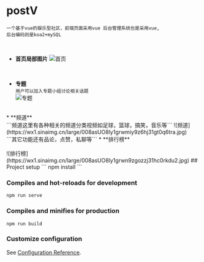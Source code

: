 # postV

```
一个基于vue的娱乐型社区，前端页面采用vue 后台管理系统也是采用vue, 
后台编码则是koa2+mySQL 
```
<br>

* **首页局部图片**
![首页](https://wx1.sinaimg.cn/large/008asUO8ly1grwmbiyjxbj31h10pvqm5.jpg)
  
  <br>
  
* **专题** <br>
```用户可以加入专题小组讨论相关话题```<br>
![专题](https://wx1.sinaimg.cn/large/008asUO8ly1grwmfx7jn2j31h40q5gwp.jpg)
<br>
* **频道**
  <br>
```频道这里有各种相关的频道分类视频如足球，篮球，搞笑，音乐等```
![频道](https://wx1.sinaimg.cn/large/008asUO8ly1grwmiy9z6hj31gt0q6tra.jpg)
  <br>
```其它功能还有品论，点赞，私聊等```
* **排行榜**<br><br>
![排行榜](https://wx1.sinaimg.cn/large/008asUO8ly1grwn9zgozzj31hc0rkdu2.jpg)
## Project setup
```
npm install
```

### Compiles and hot-reloads for development
```
npm run serve
```

### Compiles and minifies for production
```
npm run build
```

### Customize configuration
See [Configuration Reference](https://cli.vuejs.org/config/).
